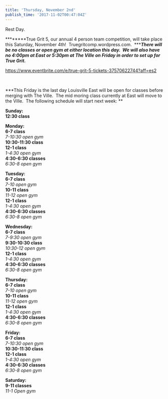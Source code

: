 ```yaml
---
title: 'Thursday, November 2nd'
publish_time: '2017-11-02T00:47:04Z'
---
```


Rest Day.

***\*****True Grit 5, our annual 4 person team competition, will take
place this Saturday, November 4th!  Truegritcomp.wordpress.com.
 ******There will be no classes or open gym at either location this day.
 We will also have no 4:00pm at East or 5:30pm at The Ville on Friday in
order to set up for True Grit.***

<https://www.eventbrite.com/e/true-grit-5-tickets-37570622744?aff=es2>

 

**\*This Friday is the last day Louisville East will be open for classes
before merging with The Ville.  The mid moring class currently at East
will move to the Ville.  The following schedule will start next week: **

**Sunday:**\
**12:30 class**

**Monday:**\
**6-7 class**\
*7-10:30 open gym*\
**10:30-11:30 class**\
**12-1 class**\
*1-4:30 open gym*\
**4:30-6:30 classes**\
*6:30-8 open gym*

**Tuesday:**\
**6-7 class**\
*7-10 open gym*\
**10-11 class**\
*11-12 open gym*\
**12-1 class**\
*1-4:30 open gym*\
**4:30-6:30 classes**\
*6:30-8 open gym*

**Wednesday:**\
**6-7 class**\
*7-9:30 open gym*\
**9:30-10:30 class**\
*10:30-12 open gym*\
**12-1 class**\
*1-4:30 open gym*\
**4:30-6:30 classes**\
*6:30-8 open gym*

**Thursday:**\
**6-7 class**\
*7-10 open gym*\
**10-11 class**\
*11-12 open gym*\
**12-1 class**\
*1-4:30 open gym*\
**4:30-6:30 classes**\
*6:30-8 open gym*

**Friday:**\
**6-7 class**\
*7-10:30 open gym*\
**10:30-11:30 class**\
**12-1 class**\
*1-4:30 open gym*\
**4:30-6:30 classes**\
*6:30-8 open gym*

**Saturday:**\
**9-11 classes**\
*11-1 Open gym*

 
